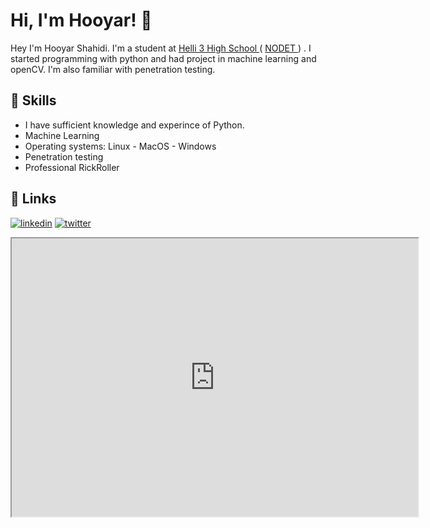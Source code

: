 # Hi, I'm Hooyar! 👋

 
<p class="lead text-muted">Hey I'm Hooyar Shahidi. I'm a student at <a href="https://www.helli3.com" target="_blank">Helli 3 High School </a> ( <a href="https://en.wikipedia.org/wiki/National_Organization_for_Development_of_Exceptional_Talents" targat=_blank"> NODET </a> ) .
        I started programming with python and had project in machine learning and openCV.
        I'm also familiar with penetration testing.</p>

## 🔭 Skills

-   I have sufficient knowledge and experince of Python.
-   Machine Learning
-   Operating systems: Linux - MacOS - Windows
-   Penetration testing
-   Professional RickRoller  


## 🔗 Links
[![linkedin](https://img.shields.io/badge/linkedin-0A66C2?style=for-the-badge&logo=linkedin&logoColor=white)](https://www.linkedin.com/in/hooyar-shahidi-060335206/)
[![twitter](https://img.shields.io/badge/twitter-1DA1F2?style=for-the-badge&logo=twitter&logoColor=white)](https://twitter.com/Retr_0_)

<iframe width="650" height="445" src="https://www.youtube.com/watch?v=dQw4w9WgXcQ">
</iframe>


 <!--
**Hooyarsh/Hooyarsh** is a ✨ _special_ ✨ repository because its `README.md` (this file) appears on your GitHub profile.
Here are some ideas to get you started:
